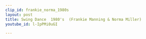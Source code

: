 ```yaml
---
clip_id: frankie_norma_1980s
layout: post
title: Swing Dance  1980's  (Frankie Manning & Norma Miller)
youtube_id: l-IpPMi0uGI

---
```


